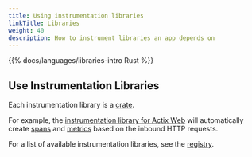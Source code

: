 ```yaml
---
title: Using instrumentation libraries
linkTitle: Libraries
weight: 40
description: How to instrument libraries an app depends on
---
```


{{% docs/languages/libraries-intro Rust %}}

## Use Instrumentation Libraries

Each instrumentation library is a [crate](https://crates.io/).

For example, the
[instrumentation library for Actix Web](https://crates.io/crates/actix-web-opentelemetry)
will automatically create [spans](/docs/concepts/signals/traces/#spans) and
[metrics](/docs/concepts/signals/metrics/) based on the inbound HTTP requests.

For a list of available instrumentation libraries, see the
[registry](/ecosystem/registry/?language=rust&component=instrumentation).
